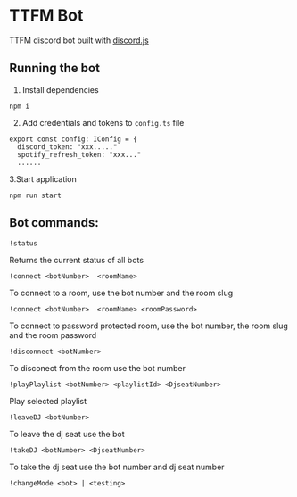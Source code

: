 # TTFM Bot

TTFM discord bot built with [discord.js](https://discord.js.org/#/)

## Running the bot

1. Install dependencies

```
npm i
```

2. Add credentials and tokens to `config.ts` file

```
export const config: IConfig = {
  discord_token: "xxx....."
  spotify_refresh_token: "xxx..."
  ......
```

3.Start application

```
npm run start
```

## Bot commands:

```
!status
```

Returns the current status of all bots

```
!connect <botNumber>  <roomName>
```

To connect to a room, use the bot number and the room slug

```
!connect <botNumber>  <roomName> <roomPassword>
```

To connect to password protected room, use the bot number, the room slug and the room password

```
!disconnect <botNumber>
```

To disconect from the room use the bot number

```
!playPlaylist <botNumber> <playlistId> <DjseatNumber>
```

Play selected playlist

```
!leaveDJ <botNumber>
```

To leave the dj seat use the bot

```
!takeDJ <botNumber> <DjseatNumber>
```

To take the dj seat use the bot number and dj seat number

```
!changeMode <bot> | <testing>
```
